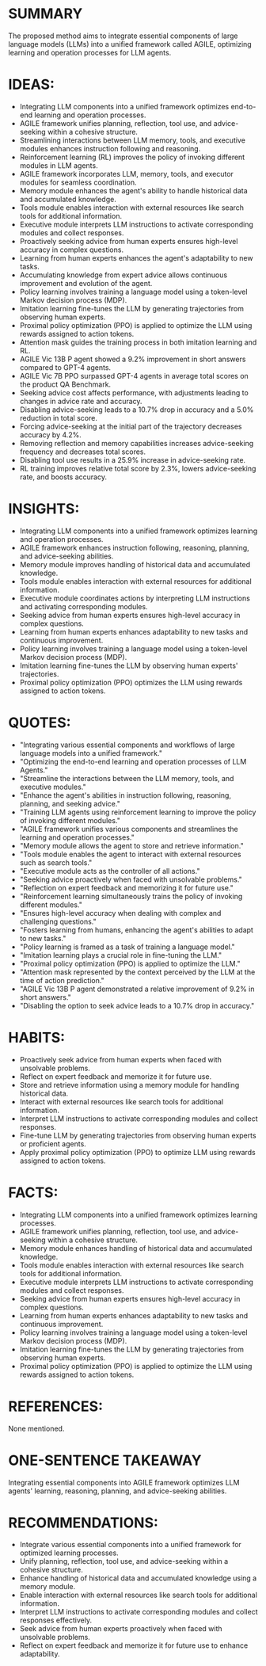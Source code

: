 # SUMMARY
The proposed method aims to integrate essential components of large language models (LLMs) into a unified framework called AGILE, optimizing learning and operation processes for LLM agents.

# IDEAS:
- Integrating LLM components into a unified framework optimizes end-to-end learning and operation processes.
- AGILE framework unifies planning, reflection, tool use, and advice-seeking within a cohesive structure.
- Streamlining interactions between LLM memory, tools, and executive modules enhances instruction following and reasoning.
- Reinforcement learning (RL) improves the policy of invoking different modules in LLM agents.
- AGILE framework incorporates LLM, memory, tools, and executor modules for seamless coordination.
- Memory module enhances the agent's ability to handle historical data and accumulated knowledge.
- Tools module enables interaction with external resources like search tools for additional information.
- Executive module interprets LLM instructions to activate corresponding modules and collect responses.
- Proactively seeking advice from human experts ensures high-level accuracy in complex questions.
- Learning from human experts enhances the agent's adaptability to new tasks.
- Accumulating knowledge from expert advice allows continuous improvement and evolution of the agent.
- Policy learning involves training a language model using a token-level Markov decision process (MDP).
- Imitation learning fine-tunes the LLM by generating trajectories from observing human experts.
- Proximal policy optimization (PPO) is applied to optimize the LLM using rewards assigned to action tokens.
- Attention mask guides the training process in both imitation learning and RL.
- AGILE Vic 13B P agent showed a 9.2% improvement in short answers compared to GPT-4 agents.
- AGILE Vic 7B PPO surpassed GPT-4 agents in average total scores on the product QA Benchmark.
- Seeking advice cost affects performance, with adjustments leading to changes in advice rate and accuracy.
- Disabling advice-seeking leads to a 10.7% drop in accuracy and a 5.0% reduction in total score.
- Forcing advice-seeking at the initial part of the trajectory decreases accuracy by 4.2%.
- Removing reflection and memory capabilities increases advice-seeking frequency and decreases total scores.
- Disabling tool use results in a 25.9% increase in advice-seeking rate.
- RL training improves relative total score by 2.3%, lowers advice-seeking rate, and boosts accuracy.

# INSIGHTS:
- Integrating LLM components into a unified framework optimizes learning and operation processes.
- AGILE framework enhances instruction following, reasoning, planning, and advice-seeking abilities.
- Memory module improves handling of historical data and accumulated knowledge.
- Tools module enables interaction with external resources for additional information.
- Executive module coordinates actions by interpreting LLM instructions and activating corresponding modules.
- Seeking advice from human experts ensures high-level accuracy in complex questions.
- Learning from human experts enhances adaptability to new tasks and continuous improvement.
- Policy learning involves training a language model using a token-level Markov decision process (MDP).
- Imitation learning fine-tunes the LLM by observing human experts' trajectories.
- Proximal policy optimization (PPO) optimizes the LLM using rewards assigned to action tokens.

# QUOTES:
- "Integrating various essential components and workflows of large language models into a unified framework."
- "Optimizing the end-to-end learning and operation processes of LLM Agents."
- "Streamline the interactions between the LLM memory, tools, and executive modules."
- "Enhance the agent's abilities in instruction following, reasoning, planning, and seeking advice."
- "Training LLM agents using reinforcement learning to improve the policy of invoking different modules."
- "AGILE framework unifies various components and streamlines the learning and operation processes."
- "Memory module allows the agent to store and retrieve information."
- "Tools module enables the agent to interact with external resources such as search tools."
- "Executive module acts as the controller of all actions."
- "Seeking advice proactively when faced with unsolvable problems."
- "Reflection on expert feedback and memorizing it for future use."
- "Reinforcement learning simultaneously trains the policy of invoking different modules."
- "Ensures high-level accuracy when dealing with complex and challenging questions."
- "Fosters learning from humans, enhancing the agent's abilities to adapt to new tasks."
- "Policy learning is framed as a task of training a language model."
- "Imitation learning plays a crucial role in fine-tuning the LLM."
- "Proximal policy optimization (PPO) is applied to optimize the LLM."
- "Attention mask represented by the context perceived by the LLM at the time of action prediction."
- "AGILE Vic 13B P agent demonstrated a relative improvement of 9.2% in short answers."
- "Disabling the option to seek advice leads to a 10.7% drop in accuracy."

# HABITS:
- Proactively seek advice from human experts when faced with unsolvable problems.
- Reflect on expert feedback and memorize it for future use.
- Store and retrieve information using a memory module for handling historical data.
- Interact with external resources like search tools for additional information.
- Interpret LLM instructions to activate corresponding modules and collect responses.
- Fine-tune LLM by generating trajectories from observing human experts or proficient agents.
- Apply proximal policy optimization (PPO) to optimize LLM using rewards assigned to action tokens.

# FACTS:
- Integrating LLM components into a unified framework optimizes learning processes.
- AGILE framework unifies planning, reflection, tool use, and advice-seeking within a cohesive structure.
- Memory module enhances handling of historical data and accumulated knowledge.
- Tools module enables interaction with external resources like search tools for additional information.
- Executive module interprets LLM instructions to activate corresponding modules and collect responses.
- Seeking advice from human experts ensures high-level accuracy in complex questions.
- Learning from human experts enhances adaptability to new tasks and continuous improvement.
- Policy learning involves training a language model using a token-level Markov decision process (MDP).
- Imitation learning fine-tunes the LLM by generating trajectories from observing human experts.
- Proximal policy optimization (PPO) is applied to optimize the LLM using rewards assigned to action tokens.

# REFERENCES:
None mentioned.

# ONE-SENTENCE TAKEAWAY
Integrating essential components into AGILE framework optimizes LLM agents' learning, reasoning, planning, and advice-seeking abilities.

# RECOMMENDATIONS:
- Integrate various essential components into a unified framework for optimized learning processes.
- Unify planning, reflection, tool use, and advice-seeking within a cohesive structure.
- Enhance handling of historical data and accumulated knowledge using a memory module.
- Enable interaction with external resources like search tools for additional information.
- Interpret LLM instructions to activate corresponding modules and collect responses effectively.
- Seek advice from human experts proactively when faced with unsolvable problems.
- Reflect on expert feedback and memorize it for future use to enhance adaptability.